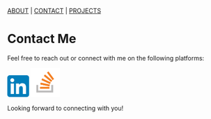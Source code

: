 [ABOUT](./index.md)  |  [CONTACT](./contact.md)  |  [PROJECTS](./project.md)


# Contact Me

Feel free to reach out or connect with me on the following platforms:

[<img src="./images/LinkedIn_icon.svg.png" alt="Linkedin" width="50" height="50">](https://www.linkedin.com/in/himani-bansal-8bb2532a4/)    [<img src="./images/Stack_Overflow_icon.svg.png" alt="StackOverFlow" width="67" height="67">](https://stackoverflow.com/users/27218588/himani-bansal)

Looking forward to connecting with you!

     

